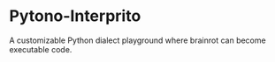 # Pytono-Interprito
A customizable Python dialect playground where brainrot can become executable code.
